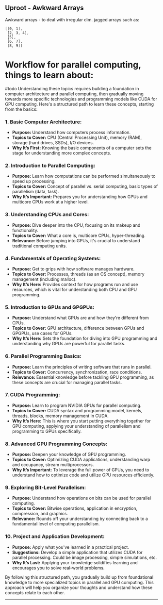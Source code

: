 ## Uproot - Awkward Arrays

Awkward arrays - to deal with irregular dim. jagged arrays such as:

```
[[0, 1],
 [2, 3, 4],
 [5],
 [6, 7],
 [8, 9]]
```


# Workflow for parallel computing, things to learn about: 
#todo
Understanding these topics requires building a foundation in computer architecture and parallel computing, then gradually moving towards more specific technologies and programming models like CUDA for GPU computing. Here's a structured path to learn these concepts, starting from the basics:

### 1. **Basic Computer Architecture:**
- **Purpose:** Understand how computers process information.
- **Topics to Cover:** CPU (Central Processing Unit), memory (RAM), storage (hard drives, SSDs), I/O devices.
- **Why It’s First:** Knowing the basic components of a computer sets the stage for understanding more complex concepts.

### 2. **Introduction to Parallel Computing:**
- **Purpose:** Learn how computations can be performed simultaneously to speed up processing.
- **Topics to Cover:** Concept of parallel vs. serial computing, basic types of parallelism (data, task).
- **Why It’s Important:** Prepares you for understanding how GPUs and multicore CPUs work at a higher level.

### 3. **Understanding CPUs and Cores:**
- **Purpose:** Dive deeper into the CPU, focusing on its makeup and functionality.
- **Topics to Cover:** What a core is, multicore CPUs, hyper-threading.
- **Relevance:** Before jumping into GPUs, it's crucial to understand traditional computing units.

### 4. **Fundamentals of Operating Systems:**
- **Purpose:** Get to grips with how software manages hardware.
- **Topics to Cover:** Processes, threads (as an OS concept), memory management (including malloc).
- **Why It’s Here:** Provides context for how programs run and use resources, which is vital for understanding both CPU and GPU programming.

### 5. **Introduction to GPUs and GPGPUs:**
- **Purpose:** Understand what GPUs are and how they're different from CPUs.
- **Topics to Cover:** GPU architecture, difference between GPUs and GPGPUs, use cases for GPUs.
- **Why It’s Here:** Sets the foundation for diving into GPU programming and understanding why GPUs are powerful for parallel tasks.

### 6. **Parallel Programming Basics:**
- **Purpose:** Learn the principles of writing software that runs in parallel.
- **Topics to Cover:** Concurrency, synchronization, race conditions.
- **Relevance:** Essential knowledge before tackling GPU programming, as these concepts are crucial for managing parallel tasks.

### 7. **CUDA Programming:**
- **Purpose:** Learn to program NVIDIA GPUs for parallel computing.
- **Topics to Cover:** CUDA syntax and programming model, kernels, threads, blocks, memory management in CUDA.
- **Why It’s Here:** This is where you start putting everything together for GPU computing, applying your understanding of parallelism and programming to GPUs specifically.

### 8. **Advanced GPU Programming Concepts:**
- **Purpose:** Deepen your knowledge of GPU programming.
- **Topics to Cover:** Optimizing CUDA applications, understanding warp and occupancy, stream multiprocessors.
- **Why It’s Important:** To leverage the full power of GPUs, you need to understand how to optimize code and utilize GPU resources efficiently.

### 9. **Exploring Bit-Level Parallelism:**
- **Purpose:** Understand how operations on bits can be used for parallel computing.
- **Topics to Cover:** Bitwise operations, application in encryption, compression, and graphics.
- **Relevance:** Rounds off your understanding by connecting back to a fundamental level of computing parallelism.

### 10. **Project and Application Development:**
- **Purpose:** Apply what you've learned in a practical project.
- **Suggestions:** Develop a simple application that utilizes CUDA for parallel processing. Could be image processing, simple simulations, etc.
- **Why It’s Last:** Applying your knowledge solidifies learning and encourages you to solve real-world problems.

By following this structured path, you gradually build up from foundational knowledge to more specialized topics in parallel and GPU computing. This approach will help you organize your thoughts and understand how these concepts relate to each other.


---
